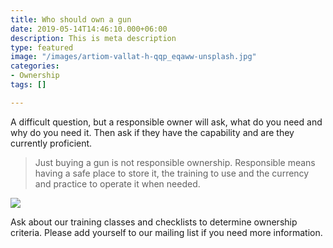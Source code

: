 ```yaml
---
title: Who should own a gun
date: 2019-05-14T14:46:10.000+06:00
description: This is meta description
type: featured
image: "/images/artiom-vallat-h-qqp_eqaww-unsplash.jpg"
categories:
- Ownership
tags: []

---
```

A difficult question, but a responsible owner will ask, what do you need and why do you need it. Then ask if they have the capability and are they currently proficient.

> Just buying a gun is not responsible ownership. Responsible means having a safe place to store it, the training to use and the currency and practice to operate it when needed.

![](../images/post-img.jpg)

Ask about our training classes and checklists to determine ownership criteria. Please add yourself to our mailing list if you need more information.